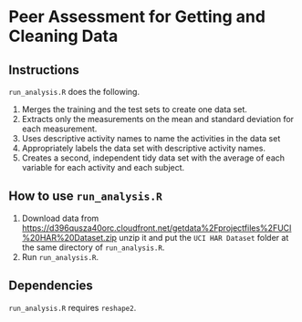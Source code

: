 # Peer Assessment for Getting and Cleaning Data

## Instructions

```run_analysis.R``` does the following.

1. Merges the training and the test sets to create one data set.
2. Extracts only the measurements on the mean and standard deviation for each measurement.
3. Uses descriptive activity names to name the activities in the data set
4. Appropriately labels the data set with descriptive activity names.
5. Creates a second, independent tidy data set with the average of each variable for each activity and each subject.

## How to use ```run_analysis.R```

1. Download data from
https://d396qusza40orc.cloudfront.net/getdata%2Fprojectfiles%2FUCI%20HAR%20Dataset.zip 
unzip it and put the  ```UCI HAR Dataset``` folder at the same directory of ```run_analysis.R```.
2. Run ```run_analysis.R```.

## Dependencies

```run_analysis.R``` requires ```reshape2```.
